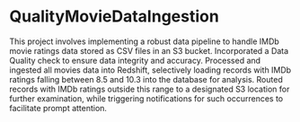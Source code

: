 # QualityMovieDataIngestion

This project involves implementing a robust data pipeline to handle IMDb movie ratings data stored as CSV files in an S3 bucket. Incorporated a Data Quality check to ensure data integrity and accuracy. Processed and ingested all movies data into Redshift, selectively loading records with IMDb ratings falling between 8.5 and 10.3 into the database for analysis. Routed records with IMDb ratings outside this range to a designated S3 location for further examination, while triggering notifications for such occurrences to facilitate prompt attention.